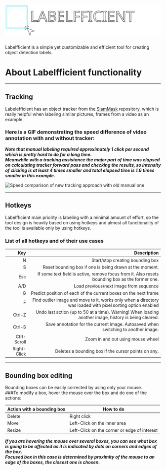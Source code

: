# ![Speed comparison of new tracking approach with old manual one](.github/labelfficient-logo.svg)

Labelfficient is a simple yet customizable and efficient tool for creating object detection labels.


# About Labelfficient functionality

---
## Tracking
Labelefficient has an object tracker from the [SiamMask](https://github.com/foolwood/SiamMask) repository, which is 
really helpful when labeling similar pictures, frames from a video as an example.<br>

### Here is a GIF demonstrating the speed difference of video annotation with and without tracker:<br>
***Note that manual labeling required approximately 1 click per second which is pretty hard to do for a long time. <br>
Meanwhile with a tracking assistance the major part of time was elapsed on calculating tracker forward pass
and checking the results, so intensity of clicking is at least 4 times smaller and total elapsed time is 1.6 times 
smaller in this example.***


![Speed comparison of new tracking approach with old manual one](https://user-images.githubusercontent.com/18720858/107127200-2f80a600-68bd-11eb-862b-8209448cdc8d.gif)

---
## Hotkeys
Labelfficient main priority is labeling with a minimal amount of effort, so the tool design is heavily based on using 
hotkeys and almost all functionality of the tool is available only by using hotkeys.

### List of all hotkeys and of their use cases
|         Key |                                                                                                  Description |
|------------:|-------------------------------------------------------------------------------------------------------------:|
|           N | Start/stop creating bounding box                                                                             |
|           S | Reset bounding box if one is being drawn at the moment.                                                      |
| Esc         | If some text field is active, remove focus from it. Also resets bounding box as the former one.              |
|         A/D | Load previous/next image from sequence                                                                       |
| G           | Predict position of each of the current boxes on the next frame                                              |
| F           | Find outlier image and move to it, works only when a directory was  loaded with pixel sorting option enabled |
| Ctrl-Z      | Undo last action (up to 50 at a time). Warning! When loading another image, history is being  cleared.       |
| Ctrl-S      | Save annotation for the current image. Autosaved when switching to another image.                            |
| Ctrl-Scroll | Zoom in and out using mouse wheel                                                                            |
| Right-Click | Deletes a bounding box if the cursor points on any.                                                          |
---

## Bounding box editing
Bounding boxes can be easily corrected by using only your mouse.<br>
###To modify a box, hover the mouse over the box and do one of the actions:

| Action with a bounding box | How to do                                    |
|----------------------------|----------------------------------------------|
| Delete                     | Right click                                  |
| Move                       | Left-Click on the inner area                 |
| Resize                     | Left-Click on the corner or edge of interest |
***If you are hovering the mouse over several boxes, you can see what box is going to be affected
as it is indicated by dots on corners and edges of the box.<br>
Focused box in this case is determined by proximity of the mouse to an edge of the boxes, the closest one is chosen.***
